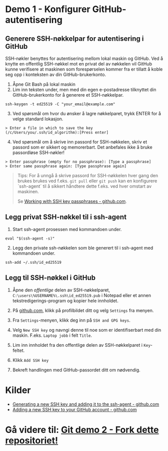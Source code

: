 
# Demo 1 - Konfigurer GitHub-autentisering

## Generere SSH-nøkkelpar for autentisering i GitHub
SSH-nøkler benyttes for autentisering mellom lokal maskin og GitHub. Ved å knytte en offentlig SSH-nøkkel mot en privat del av nøkkelen vil GitHub kunne verifisere at maskinen som forespørselen kommer fra er tillatt å koble seg opp i konteksten av din GitHub-brukerkonto.

1. Åpne Git Bash på lokal maskin
2. Lim inn teksten under, men med din egen e-postadresse tilknyttet din GitHub-brukerkonto for å generere et SSH-nøkkelpar.

```
ssh-keygen -t ed25519 -C "your_email@example.com"
``` 

3. Ved spørsmål om hvor du ønsker å lagre nøkkelparet, trykk ENTER for å velge standard lokasjon.

```
> Enter a file in which to save the key (/c/Users/you/.ssh/id_algorithm):[Press enter]
```

4. Ved spørsmål om å skrive inn passord for SSH-nøkkelen, skriv et passord som er sikkert og memorerbart. Det anbefales ikke å bruke passordløse SSH-nøkler!

```
> Enter passphrase (empty for no passphrase): [Type a passphrase]
> Enter same passphrase again: [Type passphrase again]
```

>Tips: For å unngå å skrive passord for SSH-nøkkelen hver gang den brukes brukes ved f.eks. `git pull` eller `git push` kan en konfigurere ´ssh-agent´ til å sikkert håndtere dette f.eks. ved hver omstart av maskinen.
>
>Se [Working with SSH key passphrases - github.com](https://docs.github.com/en/authentication/connecting-to-github-with-ssh/working-with-ssh-key-passphrases).


## Legg privat SSH-nøkkel til i ssh-agent
1. Start ssh-agent prosessen med kommandoen under.

```
eval "$(ssh-agent -s)"
```

2. Legg den private ssh-nøkkelen som ble generert til i ssh-agent med kommandoen under.

```
ssh-add ~/.ssh/id_ed25519
```


## Legg til SSH-nøkkel i GitHub
1. Åpne den *offentlige* delen av SSH-nøkkelparet, `C:\users\%USERNAME%\.ssh\id_ed25519.pub` i Notepad eller et annen tekstredigerings-program og kopier hele innholdet.

2. På [github.com](https://github.com), klikk på profilbildet ditt og velg `Settings` fra menyen.

3. Fra `Settings`-menyen, klikk deg inn på `SSH and GPG keys`.

4. Velg `New SSH key` og navngi denne til noe som er identifiserbart med din maskin. F.eks. `Laptop jobb` i felt `Title`.

5. Lim inn innholdet fra den offentlige delen av SSH-nøkkelparet i `Key`-feltet.

6. Klikk `Add SSH key`

7. Bekreft handlingen med GitHub-passordet ditt om nødvendig.



# Kilder
* [Generating a new SSH key and adding it to the ssh-agent - github.com](https://docs.github.com/en/authentication/connecting-to-github-with-ssh/generating-a-new-ssh-key-and-adding-it-to-the-ssh-agent)
* [Adding a new SSH key to your GitHub account - github.com](https://docs.github.com/en/authentication/connecting-to-github-with-ssh/adding-a-new-ssh-key-to-your-github-account)


# **Gå videre til: [Git demo 2 - Fork dette repositoriet!](./02-git-demo-1.md)**